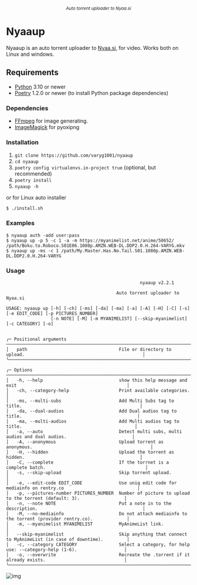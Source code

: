 <p align="center">
<sup><em>Auto torrent uploader to Nyaa.si</em></sup>
</p>

# Nyaaup

Nyaaup is an auto torrent uploader to [Nyaa.si](https://nyaa.si/), for video.
Works both on Linux and windows.

## Requirements

- [Python](https://python.org/) 3.10 or newer
- [Poetry](https://python-poetry.org/) 1.2.0 or newer (to install Python package dependencies)

### Dependencies

- [FFmpeg](https://ffmpeg.org/) for image generating.
- [ImageMagick](https://imagemagick.org/script/download.php) for pyoxipng

### Installation

1. `git clone https://github.com/varyg1001/nyaaup`
2. `cd nyaaup`
3. `poetry config virtualenvs.in-project true` (optional, but recommended)
4. `poetry install`
5. `nyaaup -h`

or for Linux auto installer

```shell
$ ./install.sh
```

### Examples

`$ nyaaup auth -add user:pass`
</br>
`$ nyaaup up -p 5 -c 1 -a -m https://myanimelist.net/anime/50652/ /path/Boku.to.Roboco.S01E06.1080p.AMZN.WEB-DL.DDP2.0.H.264-VARYG.mkv`
</br>
`$ nyaaup up -ms -c 1 /path/My.Master.Has.No.Tail.S01.1080p.AMZN.WEB-DL.DDP2.0.H.264-VARYG`

### Usage

```
                                                   nyaaup v2.2.1

                                          Auto torrent uploader to Nyaa.si

USAGE: nyaaup up [-h] [-ch] [-ms] [-da] [-ma] [-a] [-A] [-H] [-C] [-s] [-e EDIT_CODE] [-p PICTURES_NUMBER]
                 [-n NOTE] [-M] [-m MYANIMELIST] [--skip-myanimelist] [-c CATEGORY] [-o]


╭─ Positional arguments ────────────────────────────────────────────────────────────────────────────────────────────╮
│   path                                   File or directory to upload.                                             │
╰───────────────────────────────────────────────────────────────────────────────────────────────────────────────────╯

╭─ Options ─────────────────────────────────────────────────────────────────────────────────────────────────────────╮
│   -h, --help                             show this help message and exit                                          │
│   -ch, --category-help                   Print available categories.                                              │
│   -ms, --multi-subs                      Add Multi Subs tag to title.                                             │
│   -da, --dual-audios                     Add Dual audios tag to title.                                            │
│   -ma, --multi-audios                    Add Multi audios tag to title.                                           │
│   -a, --auto                             Detect multi subs, multi audios and dual audios.                         │
│   -A, --anonymous                        Upload torrent as anonymous.                                             │
│   -H, --hidden                           Upload the torrent as hidden.                                            │
│   -C, --complete                         If the torrnet is a complete batch.                                      │
│   -s, --skip-upload                      Skip torrent upload.                                                     │
│   -e, --edit-code EDIT_CODE              Use uniq edit code for mediainfo on rentry.co                            │
│   -p, --pictures-number PICTURES_NUMBER  Number of picture to upload to the torrent (default: 3).                 │
│   -n, --note NOTE                        Put a note in to the description.                                        │
│   -M, --no-mediainfo                     Do not attach mediainfo to the torrent (provider rentry.co).             │
│   -m, --myanimelist MYANIMELIST          MyAnimeList link.                                                        │
│   --skip-myanimelist                     Skip anything that connect to MyAnimeList (in case of downtime).         │
│   -c, --category CATEGORY                Select a category, for help use: --category-help (1-6).                  │
│   -o, --overwrite                        Recreate the .torrent if it already exists.                              │
╰───────────────────────────────────────────────────────────────────────────────────────────────────────────────────╯
```

![img](https://i.kek.sh/6ggTz484hs7.png)
<!---https://i.kek.sh/6ggTz484hs7.png--->

